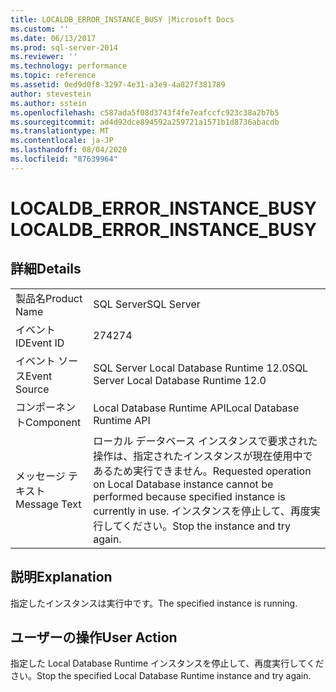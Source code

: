 ```yaml
---
title: LOCALDB_ERROR_INSTANCE_BUSY |Microsoft Docs
ms.custom: ''
ms.date: 06/13/2017
ms.prod: sql-server-2014
ms.reviewer: ''
ms.technology: performance
ms.topic: reference
ms.assetid: 0ed9d0f8-3297-4e31-a3e9-4a827f381789
author: stevestein
ms.author: sstein
ms.openlocfilehash: c587ada5f08d3743f4fe7eafccfc923c38a2b7b5
ms.sourcegitcommit: ad4d92dce894592a259721a1571b1d8736abacdb
ms.translationtype: MT
ms.contentlocale: ja-JP
ms.lasthandoff: 08/04/2020
ms.locfileid: "87639964"
---
```

# <a name="localdb_error_instance_busy"></a><span data-ttu-id="2f720-102">LOCALDB_ERROR_INSTANCE_BUSY</span><span class="sxs-lookup"><span data-stu-id="2f720-102">LOCALDB_ERROR_INSTANCE_BUSY</span></span>
    
## <a name="details"></a><span data-ttu-id="2f720-103">詳細</span><span class="sxs-lookup"><span data-stu-id="2f720-103">Details</span></span>  
  
|||  
|-|-|  
|<span data-ttu-id="2f720-104">製品名</span><span class="sxs-lookup"><span data-stu-id="2f720-104">Product Name</span></span>|<span data-ttu-id="2f720-105">SQL Server</span><span class="sxs-lookup"><span data-stu-id="2f720-105">SQL Server</span></span>|  
|<span data-ttu-id="2f720-106">イベント ID</span><span class="sxs-lookup"><span data-stu-id="2f720-106">Event ID</span></span>|<span data-ttu-id="2f720-107">274</span><span class="sxs-lookup"><span data-stu-id="2f720-107">274</span></span>|  
|<span data-ttu-id="2f720-108">イベント ソース</span><span class="sxs-lookup"><span data-stu-id="2f720-108">Event Source</span></span>|<span data-ttu-id="2f720-109">SQL Server Local Database Runtime 12.0</span><span class="sxs-lookup"><span data-stu-id="2f720-109">SQL Server Local Database Runtime 12.0</span></span>|  
|<span data-ttu-id="2f720-110">コンポーネント</span><span class="sxs-lookup"><span data-stu-id="2f720-110">Component</span></span>|<span data-ttu-id="2f720-111">Local Database Runtime API</span><span class="sxs-lookup"><span data-stu-id="2f720-111">Local Database Runtime API</span></span>|  
|<span data-ttu-id="2f720-112">メッセージ テキスト</span><span class="sxs-lookup"><span data-stu-id="2f720-112">Message Text</span></span>|<span data-ttu-id="2f720-113">ローカル データベース インスタンスで要求された操作は、指定されたインスタンスが現在使用中であるため実行できません。</span><span class="sxs-lookup"><span data-stu-id="2f720-113">Requested operation on Local Database instance cannot be performed because specified instance is currently in use.</span></span> <span data-ttu-id="2f720-114">インスタンスを停止して、再度実行してください。</span><span class="sxs-lookup"><span data-stu-id="2f720-114">Stop the instance and try again.</span></span>|  
  
## <a name="explanation"></a><span data-ttu-id="2f720-115">説明</span><span class="sxs-lookup"><span data-stu-id="2f720-115">Explanation</span></span>  
 <span data-ttu-id="2f720-116">指定したインスタンスは実行中です。</span><span class="sxs-lookup"><span data-stu-id="2f720-116">The specified instance is running.</span></span>  
  
## <a name="user-action"></a><span data-ttu-id="2f720-117">ユーザーの操作</span><span class="sxs-lookup"><span data-stu-id="2f720-117">User Action</span></span>  
 <span data-ttu-id="2f720-118">指定した Local Database Runtime インスタンスを停止して、再度実行してください。</span><span class="sxs-lookup"><span data-stu-id="2f720-118">Stop the specified Local Database Runtime instance and try again.</span></span>  
  
  
